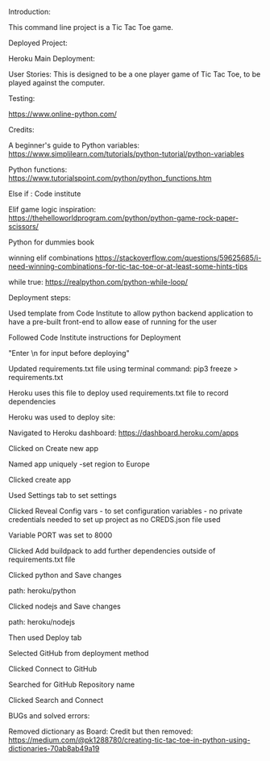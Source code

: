 Introduction:

This command line project is a Tic Tac Toe game.

Deployed Project:

Heroku Main Deployment:

User Stories:
This is designed to be a one player game of Tic Tac Toe, to be played against the computer.

Testing:

https://www.online-python.com/


Credits:

A beginner's guide to Python variables: https://www.simplilearn.com/tutorials/python-tutorial/python-variables

Python functions: https://www.tutorialspoint.com/python/python_functions.htm

Else if : Code institute

Elif game logic inspiration: https://thehelloworldprogram.com/python/python-game-rock-paper-scissors/

Python for dummies book

winning elif combinations https://stackoverflow.com/questions/59625685/i-need-winning-combinations-for-tic-tac-toe-or-at-least-some-hints-tips

while true: https://realpython.com/python-while-loop/

Deployment steps:

Used template from Code Institute to allow python backend application to have a pre-built front-end to allow ease of running for the user

Followed Code Institute instructions for Deployment

"Enter \n for input before deploying"

Updated requirements.txt file using terminal command: pip3 freeze > requirements.txt

Heroku uses this file to deploy used requirements.txt file to record dependencies

Heroku was used to deploy site:

Navigated to Heroku dashboard: https://dashboard.heroku.com/apps

Clicked on Create new app

Named app uniquely -set region to Europe

Clicked create app

Used Settings tab to set settings

Clicked Reveal Config vars - to set configuration variables - no private credentials needed to set up project as no CREDS.json file used

Variable PORT was set to 8000

Clicked Add buildpack to add further dependencies outside of requirements.txt file

Clicked python and Save changes

path: heroku/python

Clicked nodejs and Save changes

path: heroku/nodejs

Then used Deploy tab

Selected GitHub from deployment method

Clicked Connect to GitHub

Searched for GitHub Repository name

Clicked Search and Connect


BUGs and solved errors:

Removed dictionary as Board: Credit but then removed: https://medium.com/@pk1288780/creating-tic-tac-toe-in-python-using-dictionaries-70ab8ab49a19


